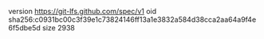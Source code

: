 version https://git-lfs.github.com/spec/v1
oid sha256:c0931bc00c3f39e1c73824146ff13a1e3832a584d38cca2aa64a9f4e6f5dbe5d
size 2938
